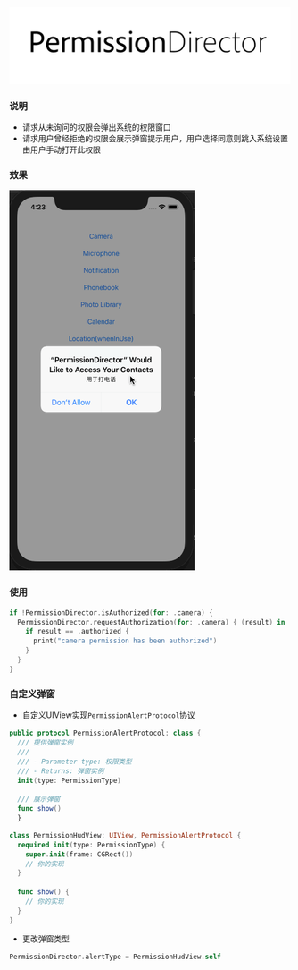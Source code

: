 ![](https://raw.githubusercontent.com/SoolyChristy/PermissionDirector/master/logo.jpg)
### 说明
- 请求从未询问的权限会弹出系统的权限窗口
- 请求用户曾经拒绝的权限会展示弹窗提示用户，用户选择同意则跳入系统设置由用户手动打开此权限
### 效果
![](https://raw.githubusercontent.com/SoolyChristy/PermissionDirector/master/shortcut.gif)

### 使用
  ```swift
  if !PermissionDirector.isAuthorized(for: .camera) {
    PermissionDirector.requestAuthorization(for: .camera) { (result) in
      if result == .authorized {
        print("camera permission has been authorized")
      }
    }
  }
  ```
  ### 自定义弹窗
  - 自定义UIView实现`PermissionAlertProtocol`协议
  ```swift
  public protocol PermissionAlertProtocol: class {
    /// 提供弹窗实例
    ///
    /// - Parameter type: 权限类型
    /// - Returns: 弹窗实例
    init(type: PermissionType)

    /// 展示弹窗
    func show()
    }
  ```
  ```swift
  class PermissionHudView: UIView, PermissionAlertProtocol {
    required init(type: PermissionType) {
      super.init(frame: CGRect())
      // 你的实现
    }

    func show() {
      // 你的实现
    }
  }
  ```
  - 更改弹窗类型
```swift
PermissionDirector.alertType = PermissionHudView.self
```
